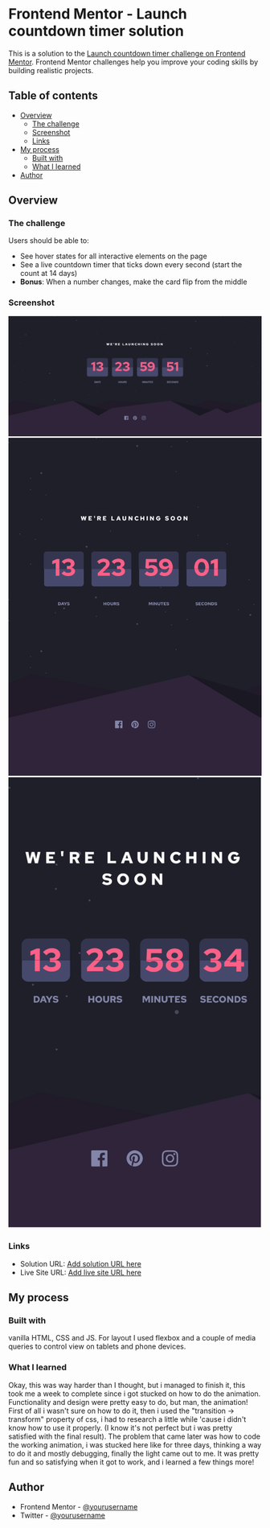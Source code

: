 # Frontend Mentor - Launch countdown timer solution

This is a solution to the [Launch countdown timer challenge on Frontend Mentor](https://www.frontendmentor.io/challenges/launch-countdown-timer-N0XkGfyz-). Frontend Mentor challenges help you improve your coding skills by building realistic projects. 

## Table of contents

- [Overview](#overview)
  - [The challenge](#the-challenge)
  - [Screenshot](#screenshot)
  - [Links](#links)
- [My process](#my-process)
  - [Built with](#built-with)
  - [What I learned](#what-i-learned)
- [Author](#author)


## Overview

### The challenge

Users should be able to:

- See hover states for all interactive elements on the page
- See a live countdown timer that ticks down every second (start the count at 14 days)
- **Bonus**: When a number changes, make the card flip from the middle

### Screenshot

![](./screenshots/desktop-ss.png)
![](./screenshots/ipad-ss.png)
![](./screenshots/iphone-ss.png)


### Links

- Solution URL: [Add solution URL here](https://github.com/danyrszz/FM-launch-countdown-timer)
- Live Site URL: [Add live site URL here](https://danyrszz.github.io/FM-launch-countdown-timer/)

## My process

### Built with

vanilla HTML, CSS and JS. For layout I used flexbox and a couple of media queries to control view on tablets and phone devices.

### What I learned

Okay, this was way harder than I thought, but i managed to finish it, this took me a week to complete since i got stucked on how to do the animation.
Functionality and design were pretty easy to do, but man, the animation!
First of all i wasn't sure on how to do it, then i used the "transition -> transform" property of css, i had to research a little while 'cause i didn't know how to use it properly. 
(I know it's not perfect but i was pretty satisfied with the final result).
The problem that came later was how to code the working animation, i was stucked here like for three days, thinking a way to do it and mostly debugging, finally the light came out to me.
It was pretty fun and so satisfying when it got to work, and i learned a few things more! 


## Author

- Frontend Mentor - [@yourusername](https://www.frontendmentor.io/profile/yourusername)
- Twitter - [@yourusername](https://www.twitter.com/yourusername)
